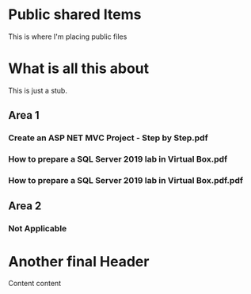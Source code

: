# Public shared Items

This is where I'm placing public files

# What is all this about
This is just a stub.  

## Area 1

### Create an ASP NET MVC Project - Step by Step.pdf
### How to prepare a SQL Server 2019 lab in Virtual Box.pdf
### How to prepare a SQL Server 2019 lab in Virtual Box.pdf.pdf


## Area 2
### Not Applicable

# Another final Header
Content content
